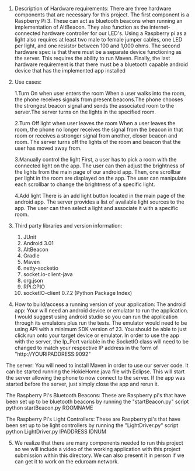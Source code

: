1. Description of Hardware requirements: 
There are three hardware components that are necessary for this project. The first component is a Raspberry Pi 3. These can act as bluetooth beacons when running an implementation of AltBeacon. They also function as the internet-connected hardware controller for our LED's. Using a Raspberry pi as a light also requires at least two male to female jumper cables, one LED per light, and one resistor between 100 and 1,000 ohms. The second hardware spec is that there must be a separate device functioning as the server. This requires the ability to run Maven. Finally, the last hardware requirement is that there must be a bluetooth capable android device that has the implemented app installed


2. Use cases:
    
    1.Turn On when user enters the room
    When a user walks into the room, the phone receives signals from present beacons.The phone chooses the strongest beacon signal and sends the associated room to the server.The server turns on the lights in the specified room.

    2.Turn Off light when user leaves the room
    When a user leaves the room, the phone no longer receives the signal from the beacon in that room or receives a stronger signal from another, closer beacon and room. The server turns off the lights of the room and beacon that the
    user has moved away from. 

    3.Manually control the light
    First, a user has to pick a room with the connected light on the app. The user can then adjust the brightness of the lights from the main page of our android app.
    Then, one scrollbar per light in the room are displayed on the app. The user can manipulate each scrollbar to change the brightness of a specific light.

    4.Add light
    There is an add light button located in the main page of the android app. The server provides a list of available light sources to the app. The user can then select a light and associate it with a specific room.
    
3.  Third party libraries and version information:
    
    1. JUnit
    2. Android 3.01
    3. AltBeacon
    4. Gradle
    5. Maven
    6. netty-socketio
    7. socket.io-client-java
    8. org.json
    9. RPi.GPIO
    10. socketIO-client 0.7.2 (Python Package Index)

    
4. How to build/access a running version of your application:
The android app: Your will need an android device or emulator to run the application. I would suggest using android studio so you can run the application through its emulators plus run the tests. The emulator would need to be using API with a minimum SDK version of 23. You should be able to just click run onto your target device or emulator. 
In order to use the app with the server, the Ip_Port variable in the SocketIO class will need to be changed to match your respective IP address in the form of "http://YOURIPADDRESS:9092"

The server: You will need to install Maven in order to use our server code. It can be started running the HokieHome.java file with Eclipse. This will start the server allowing the phone to now connect to the server. If the app was started before the server, just simply close the app and rerun it. 

The Raspberry Pi's Bluetooth Beacons: These are Raspberry pi's that have been set up to be bluetooth beacons by running the "startBeacon.py" script python startBeacon.py ROOMNAME

The Raspberry Pi's Light Controllers: These are Raspberry pi's that have been set up to be light controllers by running the "LightDriver.py" script python LightDriver.py IPADDRESS IDNUM

5. We realize that there are many components needed to run this project so we will include a video of the working application with this project submission within this directory. We can also present it in person if we can get it to work on the eduroam network. 